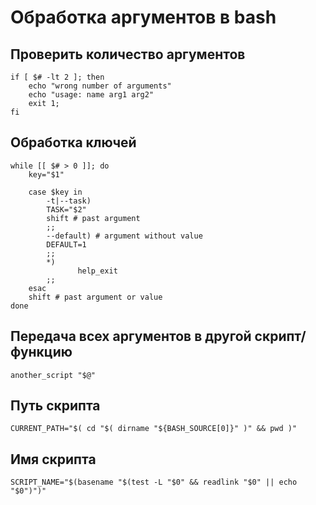 # Обработка аргументов в bash

## Проверить количество аргументов

    if [ $# -lt 2 ]; then
        echo "wrong number of arguments"
        echo "usage: name arg1 arg2"
        exit 1;
    fi
    
## Обработка ключей

    while [[ $# > 0 ]]; do
        key="$1"

        case $key in
            -t|--task)
            TASK="$2"
            shift # past argument
            ;;
            --default) # argument without value
            DEFAULT=1
            ;;
            *)
                   help_exit
            ;;
        esac
        shift # past argument or value
    done
    
## Передача всех аргументов в другой скрипт/функцию
    
    another_script "$@"
    
## Путь скрипта

    CURRENT_PATH="$( cd "$( dirname "${BASH_SOURCE[0]}" )" && pwd )"
    
## Имя скрипта

    SCRIPT_NAME="$(basename "$(test -L "$0" && readlink "$0" || echo "$0")")"